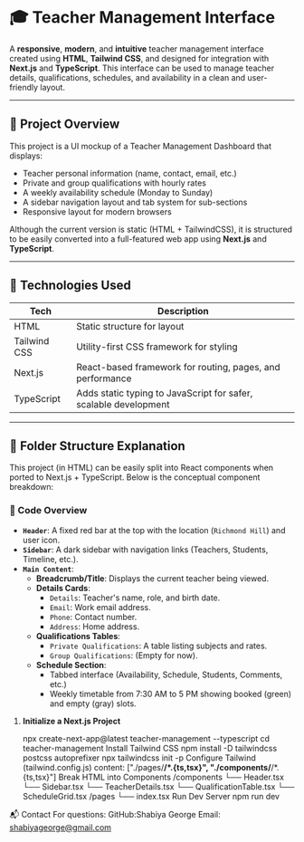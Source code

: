 # 🎓 Teacher Management Interface

A **responsive**, **modern**, and **intuitive** teacher management interface created using **HTML**, **Tailwind CSS**, and designed for integration with **Next.js** and **TypeScript**. This interface can be used to manage teacher details, qualifications, schedules, and availability in a clean and user-friendly layout.

---

## 🚀 Project Overview

This project is a UI mockup of a Teacher Management Dashboard that displays:

- Teacher personal information (name, contact, email, etc.)
- Private and group qualifications with hourly rates
- A weekly availability schedule (Monday to Sunday)
- A sidebar navigation layout and tab system for sub-sections
- Responsive layout for modern browsers

Although the current version is static (HTML + TailwindCSS), it is structured to be easily converted into a full-featured web app using **Next.js** and **TypeScript**.

---

## 🧱 Technologies Used

| Tech        | Description                                      |
|-------------|--------------------------------------------------|
| HTML        | Static structure for layout                      |
| Tailwind CSS| Utility-first CSS framework for styling          |
| Next.js     | React-based framework for routing, pages, and performance |
| TypeScript  |  Adds static typing to JavaScript for safer, scalable development |

---

## 🧩 Folder Structure Explanation

This project (in HTML) can be easily split into React components when ported to Next.js + TypeScript. Below is the conceptual component breakdown:

### 🧠 Code Overview

- **`Header`**: A fixed red bar at the top with the location (`Richmond Hill`) and user icon.
- **`Sidebar`**: A dark sidebar with navigation links (Teachers, Students, Timeline, etc.).
- **`Main Content`**:
  - **Breadcrumb/Title**: Displays the current teacher being viewed.
  - **Details Cards**:
    - `Details`: Teacher's name, role, and birth date.
    - `Email`: Work email address.
    - `Phone`: Contact number.
    - `Address`: Home address.
  - **Qualifications Tables**:
    - `Private Qualifications`: A table listing subjects and rates.
    - `Group Qualifications`: (Empty for now).
  - **Schedule Section**:
    - Tabbed interface (Availability, Schedule, Students, Comments, etc.)
    - Weekly timetable from 7:30 AM to 5 PM showing booked (green) and empty (gray) slots.



1. **Initialize a Next.js Project**

   npx create-next-app@latest teacher-management --typescript
   cd teacher-management
Install Tailwind CSS
npm install -D tailwindcss postcss autoprefixer
npx tailwindcss init -p
Configure Tailwind (tailwind.config.js)
content: ["./pages/**/*.{ts,tsx}", "./components/**/*.{ts,tsx}"]
Break HTML into Components
/components
  └── Header.tsx
  └── Sidebar.tsx
  └── TeacherDetails.tsx
  └── QualificationTable.tsx
  └── ScheduleGrid.tsx
/pages
  └── index.tsx
Run Dev Server
npm run dev

📬 Contact
For questions:
GitHub:Shabiya George
Email: shabiyageorge@gmail.com

